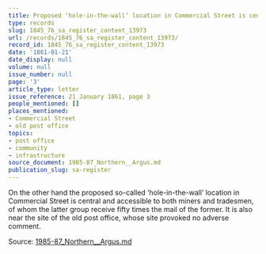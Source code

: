 ```yaml
---
title: Proposed ‘hole-in-the-wall’ location in Commercial Street is central
type: records
slug: 1845_76_sa_register_content_13973
url: /records/1845_76_sa_register_content_13973/
record_id: 1845_76_sa_register_content_13973
date: '1861-01-21'
date_display: null
volume: null
issue_number: null
page: '3'
article_type: letter
issue_reference: 21 January 1861, page 3
people_mentioned: []
places_mentioned:
- Commercial Street
- old post office
topics:
- post office
- community
- infrastructure
source_document: 1985-87_Northern__Argus.md
publication_slug: sa-register
---
```


On the other hand the proposed so-called ‘hole-in-the-wall’ location in Commercial Street is central and accessible to both miners and tradesmen, of whom the latter group receive fifty times the mail of the former.  It is also near the site of the old post office, whose site provoked no adverse comment.

Source: [1985-87_Northern__Argus.md](/downloads/markdown/1985-87_Northern__Argus.md)
